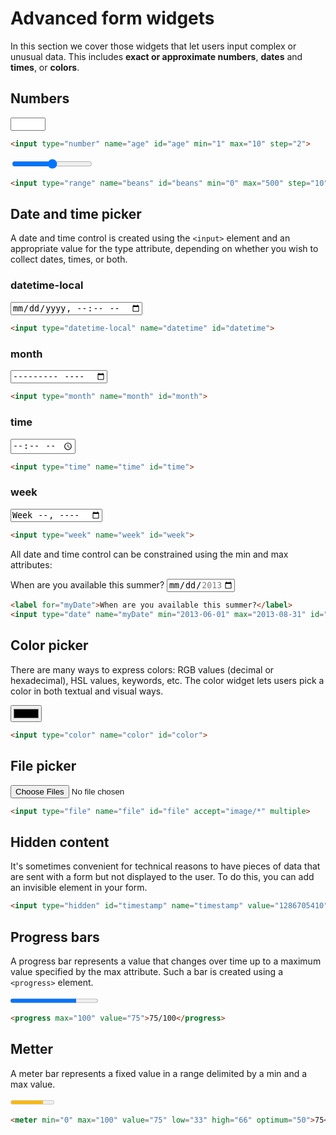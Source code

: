 # Advanced form widgets

In this section we cover those widgets that let users input complex or unusual data. This includes **exact or approximate numbers**, **dates** and **times**, or **colors**.

## Numbers

<input type="number" name="age" id="age" min="1" max="10" step="2">

```html
<input type="number" name="age" id="age" min="1" max="10" step="2">
```

<input type="range" name="beans" id="beans" min="0" max="500" step="10">

```html
<input type="range" name="beans" id="beans" min="0" max="500" step="10">
```

## Date and time picker

A date and time control is created using the `<input>` element and an appropriate value for the type attribute, depending on whether you wish to collect dates, times, or both.

### datetime-local

<input type="datetime-local" name="datetime" id="datetime">

```html
<input type="datetime-local" name="datetime" id="datetime">
```

### month

<input type="month" name="month" id="month">

```html
<input type="month" name="month" id="month">

```

### time

<input type="time" name="time" id="time">

```html
<input type="time" name="time" id="time">
```

### week

<input type="week" name="week" id="week">

```html
<input type="week" name="week" id="week">
```

All date and time control can be constrained using the min and max attributes:

<label for="myDate">When are you available this summer?</label>
<input type="date" name="myDate" min="2013-06-01" max="2013-08-31" id="myDate">

```html
<label for="myDate">When are you available this summer?</label>
<input type="date" name="myDate" min="2013-06-01" max="2013-08-31" id="myDate">
```

## Color picker

There are many ways to express colors: RGB values (decimal or hexadecimal), HSL values, keywords, etc. The color widget lets users pick a color in both textual and visual ways.

<input type="color" name="color" id="color">

```html
<input type="color" name="color" id="color">
```

## File picker

<input type="file" name="file" id="file" accept="image/*" multiple>

```html
<input type="file" name="file" id="file" accept="image/*" multiple>
```

## Hidden content

It's sometimes convenient for technical reasons to have pieces of data that are sent with a form but not displayed to the user. To do this, you can add an invisible element in your form.

```html
<input type="hidden" id="timestamp" name="timestamp" value="1286705410">
```

## Progress bars

A progress bar represents a value that changes over time up to a maximum value specified by the max attribute. Such a bar is created using a `<progress>` element.

<progress max="100" value="75">75/100</progress>

```html
<progress max="100" value="75">75/100</progress>
```

## Metter

A meter bar represents a fixed value in a range delimited by a min and a max value.

<meter min="0" max="100" value="75" low="33" high="66" optimum="50">75</meter>

```html
<meter min="0" max="100" value="75" low="33" high="66" optimum="50">75</meter>
```